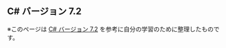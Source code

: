 ## C# バージョン 7.2

※このページは [C# バージョン 7.2](https://docs.microsoft.com/ja-jp/dotnet/csharp/whats-new/csharp-version-history#c-version-72) を参考に自分の学習のために整理したものです。
